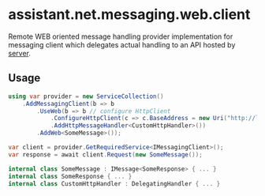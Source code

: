 ﻿# assistant.net.messaging.web.client

Remote WEB oriented message handling provider implementation for messaging client which delegates actual handling
to an API hosted by [server](../Messaging.Web.Server/README.md).

## Usage

```csharp
using var provider = new ServiceCollection()
    .AddMessagingClient(b => b
        .UseWeb(b => b // configure HttpClient
            .ConfigureHttpClient(c => c.BaseAddress = new Uri("http://localhost/messages"))
            .AddHttpMessageHandler<CustomHttpHandler>())
        .AddWeb<SomeMessage>());

var client = provider.GetRequiredService<IMessagingClient>();
var response = await client.Request(new SomeMessage());

internal class SomeMessage : IMessage<SomeResponse> { ... }
internal class SomeResponse { ... }
internal class CustomHttpHandler : DelegatingHandler { ... }
```
